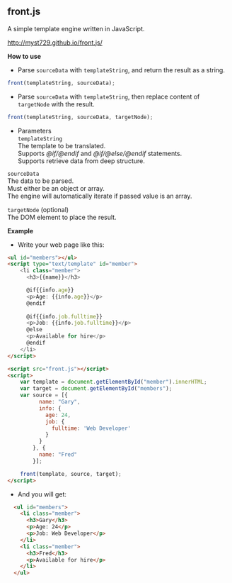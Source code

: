 front.js
--------

A simple template engine written in JavaScript.

http://myst729.github.io/front.js/

**How to use**

+ Parse `sourceData` with `templateString`, and return the result as a string.

```js
front(templateString, sourceData);
```

+ Parse `sourceData` with `templateString`, then replace content of `targetNode` with the result.

```js
front(templateString, sourceData, targetNode);
```

+ Parameters  
`templateString`  
  The template to be translated.  
  Supports *@if/@endif* and *@if/@else/@endif* statements.  
  Supports retrieve data from deep structure.  

`sourceData`  
  The data to be parsed.  
  Must either be an object or array.  
  The engine will automatically iterate if passed value is an array.  

`targetNode` (optional)  
  The DOM element to place the result.  


**Example**

+ Write your web page like this:

```html
<ul id="members"></ul>
<script type="text/template" id="member">
    <li class="member">
      <h3>{{name}}</h3>

      @if{{info.age}}
      <p>Age: {{info.age}}</p>
      @endif
      
      @if{{info.job.fulltime}}
      <p>Job: {{info.job.fulltime}}</p>
      @else
      <p>Available for hire</p>
      @endif
    </li>
</script>

<script src="front.js"></script>
<script>  
    var template = document.getElementById("member").innerHTML;  
    var target = document.getElementById("members");  
    var source = [{
          name: "Gary",
          info: {
            age: 24,
            job: {
              fulltime: 'Web Developer'
            }
          }
        }, {
          name: "Fred"
        }];

    front(template, source, target);
</script>
```
+ And you will get:

```html
  <ul id="members">  
    <li class="member">  
      <h3>Gary</h3>  
      <p>Age: 24</p>  
      <p>Job: Web Developer</p>  
    </li>  
    <li class="member">  
      <h3>Fred</h3>  
      <p>Available for hire</p>  
    </li>  
  </ul>
```

